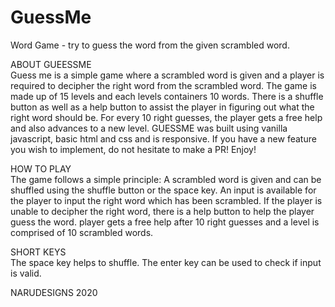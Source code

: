 # GuessMe
Word Game - try to guess the word from the given scrambled word. </br>

ABOUT GUEESSME </br>
Guess me is a simple game where a scrambled word is given and a player is required to decipher the right word from the scrambled word.
The game is made up of 15 levels and each levels containers 10 words.
There is a shuffle button as well as a help button to assist the player in figuring out what the right word should be.
For every 10 right guesses, the player gets a free help and also advances to a new level.
GUESSME was built using vanilla javascript, basic html and css and is responsive.
If you have a new feature you wish to implement, do not hesitate to make a PR!
Enjoy!

HOW TO PLAY </br>
The game follows a simple principle:
A scrambled word is given and can be shuffled using the shuffle button or the space key.
An input is available for the player to input the right word which has been scrambled.
If the player is unable to decipher the right word, there is a help button to help the player guess the word. player gets a free help after 10 right guesses and a level is comprised of 10 scrambled words.

SHORT KEYS </br>
The space key helps to shuffle.
The enter key can be used to check if input is valid.

NARUDESIGNS 2020